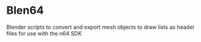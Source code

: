 # Blen64
Blender scripts to convert and export mesh objects to draw lists as header files for use with the n64 SDK
